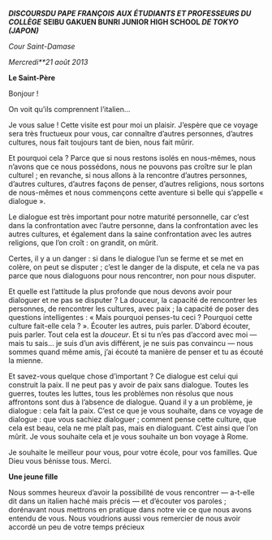 ***DISCOURS******DU PAPE FRANÇOIS*** ***AUX ÉTUDIANTS ET PROFESSEURS DU COLLÈGE*** **SEIBU GAKUEN BUNRI JUNIOR HIGH SCHOOL *DE TOKYO (JAPON)***

*Cour Saint-Damase*

*Mercredi**21 août 2013*

**Le Saint-Père**

Bonjour !

On voit qu’ils comprennent l’italien…

Je vous salue ! Cette visite est pour moi un plaisir. J’espère que ce voyage sera très fructueux pour vous, car connaître d’autres personnes, d’autres cultures, nous fait toujours tant de bien, nous fait mûrir.

Et pourquoi cela ? Parce que si nous restons isolés en nous-mêmes, nous n’avons que ce nous possédons, nous ne pouvons pas croître sur le plan culturel ; en revanche, si nous allons à la rencontre d’autres personnes, d’autres cultures, d’autres façons de penser, d’autres religions, nous sortons de nous-mêmes et nous commençons cette aventure si belle qui s’appelle « dialogue ».

Le dialogue est très important pour notre maturité personnelle, car c’est dans la confrontation avec l’autre personne, dans la confrontation avec les autres cultures, et également dans la saine confrontation avec les autres religions, que l’on croît : on grandit, on mûrit.

Certes, il y a un danger : si dans le dialogue l’un se ferme et se met en colère, on peut se disputer ; c’est le danger de la dispute, et cela ne va pas parce que nous dialoguons pour nous rencontrer, non pour nous disputer.

Et quelle est l’attitude la plus profonde que nous devons avoir pour dialoguer et ne pas se disputer ? La douceur, la capacité de rencontrer les personnes, de rencontrer les cultures, avec paix ; la capacité de poser des questions intelligentes : « Mais pourquoi penses-tu ceci ? Pourquoi cette culture fait-elle cela ? ». Écouter les autres, puis parler. D’abord écouter, puis parler. Tout cela est la *douceur*. Et si tu n’es pas d’accord avec moi — mais tu sais… je suis d’un avis différent, je ne suis pas convaincu — nous sommes quand même amis, j’ai écouté ta manière de penser et tu as écouté la mienne.

Et savez-vous quelque chose d’important ? Ce dialogue est celui qui construit la paix. Il ne peut pas y avoir de paix sans dialogue. Toutes les guerres, toutes les luttes, tous les problèmes non résolus que nous affrontons sont dus à l’absence de dialogue. Quand il y a un problème, je dialogue : cela fait la paix. C’est ce que je vous souhaite, dans ce voyage de dialogue : que vous sachiez dialoguer ; comment pense cette culture, que cela est beau, cela ne me plaît pas, mais en dialoguant. C’est ainsi que l’on mûrit. Je vous souhaite cela et je vous souhaite un bon voyage à Rome.

Je souhaite le meilleur pour vous, pour votre école, pour vos familles. Que Dieu vous bénisse tous. Merci.

**Une jeune fille**

Nous sommes heureux d’avoir la possibilité de vous rencontrer — a-t-elle dit dans un italien haché mais précis — et d’écouter vos paroles ; dorénavant nous mettrons en pratique dans notre vie ce que nous avons entendu de vous. Nous voudrions aussi vous remercier de nous avoir accordé un peu de votre temps précieux